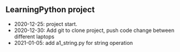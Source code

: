 ## LearningPython project
* 2020-12-25: project start.
* 2020-12-30: Add git to clone project, push code change between different laptops
* 2021-01-05: add a1_string.py for string operation
